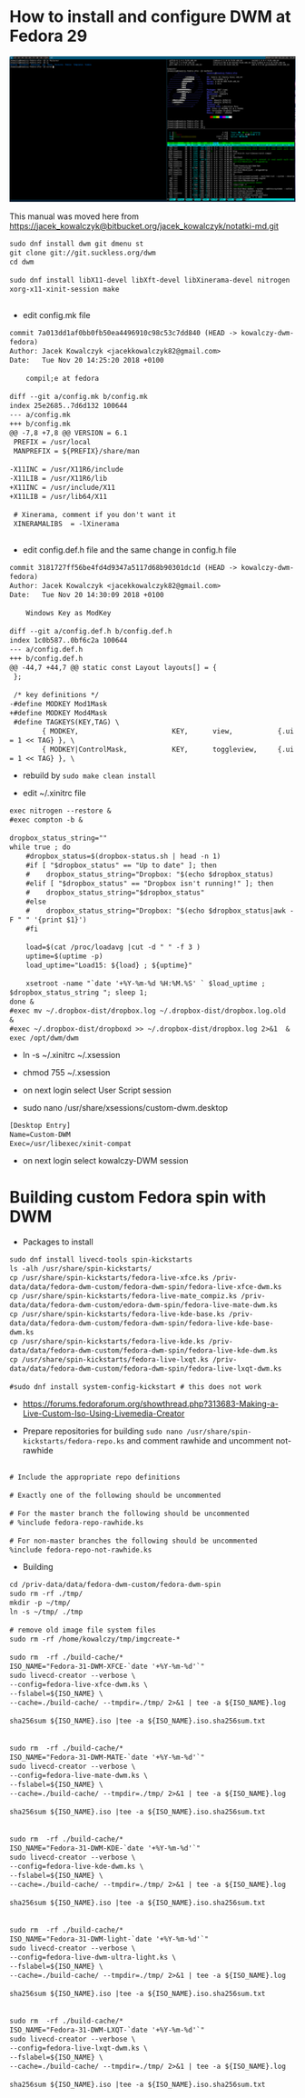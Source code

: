 
# How to install and configure DWM at Fedora 29

![Fedora 30 DWM screenshot](./screenshots/dwm-fedora-2018-11-20-152332_1920x975_scrot.png)

This manual was moved here from [https://jacek_kowalczyk@bitbucket.org/jacek_kowalczyk/notatki-md.git](https://jacek_kowalczyk@bitbucket.org/jacek_kowalczyk/notatki-md.git)


```
sudo dnf install dwm git dmenu st
git clone git://git.suckless.org/dwm
cd dwm 

sudo dnf install libX11-devel libXft-devel libXinerama-devel nitrogen xorg-x11-xinit-session make 


```

* edit config.mk file 

```
commit 7a013dd1af0bb0fb50ea4496910c98c53c7dd840 (HEAD -> kowalczy-dwm-fedora)
Author: Jacek Kowalczyk <jacekkowalczyk82@gmail.com>
Date:   Tue Nov 20 14:25:20 2018 +0100

    compil;e at fedora

diff --git a/config.mk b/config.mk
index 25e2685..7d6d132 100644
--- a/config.mk
+++ b/config.mk
@@ -7,8 +7,8 @@ VERSION = 6.1
 PREFIX = /usr/local
 MANPREFIX = ${PREFIX}/share/man

-X11INC = /usr/X11R6/include
-X11LIB = /usr/X11R6/lib
+X11INC = /usr/include/X11
+X11LIB = /usr/lib64/X11

 # Xinerama, comment if you don't want it
 XINERAMALIBS  = -lXinerama


```

* edit config.def.h file and the same change in config.h file

```
commit 3181727ff56be4fd4d9347a5117d68b90301dc1d (HEAD -> kowalczy-dwm-fedora)
Author: Jacek Kowalczyk <jacekkowalczyk82@gmail.com>
Date:   Tue Nov 20 14:30:09 2018 +0100

    Windows Key as ModKey

diff --git a/config.def.h b/config.def.h
index 1c0b587..0bf6c2a 100644
--- a/config.def.h
+++ b/config.def.h
@@ -44,7 +44,7 @@ static const Layout layouts[] = {
 };

 /* key definitions */
-#define MODKEY Mod1Mask
+#define MODKEY Mod4Mask
 #define TAGKEYS(KEY,TAG) \
        { MODKEY,                       KEY,      view,           {.ui = 1 << TAG} }, \
        { MODKEY|ControlMask,           KEY,      toggleview,     {.ui = 1 << TAG} }, \

```
* rebuild by `sudo make clean install`

* edit ~/.xinitrc file 

```
exec nitrogen --restore &
#exec compton -b &

dropbox_status_string=""
while true ; do 
    #dropbox_status=$(dropbox-status.sh | head -n 1)
    #if [ "$dropbox_status" == "Up to date" ]; then 
    #    dropbox_status_string="Dropbox: "$(echo $dropbox_status)
    #elif [ "$dropbox_status" == "Dropbox isn't running!" ]; then 
    #    dropbox_status_string="$dropbox_status"
    #else 
    #    dropbox_status_string="Dropbox: "$(echo $dropbox_status|awk -F " " '{print $1}')
    #fi 

    load=$(cat /proc/loadavg |cut -d " " -f 3 )
    uptime=$(uptime -p)
    load_uptime="Load15: ${load} ; ${uptime}"

    xsetroot -name "`date '+%Y-%m-%d %H:%M.%S' ` $load_uptime ; $dropbox_status_string "; sleep 1; 
done &
#exec mv ~/.dropbox-dist/dropbox.log ~/.dropbox-dist/dropbox.log.old  & 
#exec ~/.dropbox-dist/dropboxd >> ~/.dropbox-dist/dropbox.log 2>&1  & 
exec /opt/dwm/dwm

```

* ln -s ~/.xinitrc ~/.xsession
* chmod 755 ~/.xsession

* on next login select User Script session 

* sudo nano /usr/share/xsessions/custom-dwm.desktop 

```
[Desktop Entry]
Name=Custom-DWM
Exec=/usr/libexec/xinit-compat
```

* on next login select kowalczy-DWM session

# Building custom Fedora spin with DWM 

* Packages to install 

```
sudo dnf install livecd-tools spin-kickstarts 
ls -alh /usr/share/spin-kickstarts/
cp /usr/share/spin-kickstarts/fedora-live-xfce.ks /priv-data/data/fedora-dwm-custom/fedora-dwm-spin/fedora-live-xfce-dwm.ks
cp /usr/share/spin-kickstarts/fedora-live-mate_compiz.ks /priv-data/data/fedora-dwm-custom/edora-dwm-spin/fedora-live-mate-dwm.ks
cp /usr/share/spin-kickstarts/fedora-live-kde-base.ks /priv-data/data/fedora-dwm-custom/fedora-dwm-spin/fedora-live-kde-base-dwm.ks
cp /usr/share/spin-kickstarts/fedora-live-kde.ks /priv-data/data/fedora-dwm-custom/fedora-dwm-spin/fedora-live-kde-dwm.ks
cp /usr/share/spin-kickstarts/fedora-live-lxqt.ks /priv-data/data/fedora-dwm-custom/fedora-dwm-spin/fedora-live-lxqt-dwm.ks

#sudo dnf install system-config-kickstart # this does not work 

```

* https://forums.fedoraforum.org/showthread.php?313683-Making-a-Live-Custom-Iso-Using-Livemedia-Creator 

* Prepare repositories for building `sudo nano /usr/share/spin-kickstarts/fedora-repo.ks`  and comment rawhide and uncomment not-rawhide 

```

# Include the appropriate repo definitions

# Exactly one of the following should be uncommented

# For the master branch the following should be uncommented
# %include fedora-repo-rawhide.ks

# For non-master branches the following should be uncommented
%include fedora-repo-not-rawhide.ks

```

* Building 

```
cd /priv-data/data/fedora-dwm-custom/fedora-dwm-spin
sudo rm -rf ./tmp/
mkdir -p ~/tmp/
ln -s ~/tmp/ ./tmp

# remove old image file system files 
sudo rm -rf /home/kowalczy/tmp/imgcreate-*

sudo rm  -rf ./build-cache/*
ISO_NAME="Fedora-31-DWM-XFCE-`date '+%Y-%m-%d'`" 
sudo livecd-creator --verbose \
--config=fedora-live-xfce-dwm.ks \
--fslabel=${ISO_NAME} \
--cache=./build-cache/ --tmpdir=./tmp/ 2>&1 | tee -a ${ISO_NAME}.log 

sha256sum ${ISO_NAME}.iso |tee -a ${ISO_NAME}.iso.sha256sum.txt


sudo rm  -rf ./build-cache/*
ISO_NAME="Fedora-31-DWM-MATE-`date '+%Y-%m-%d'`" 
sudo livecd-creator --verbose \
--config=fedora-live-mate-dwm.ks \
--fslabel=${ISO_NAME} \
--cache=./build-cache/ --tmpdir=./tmp/ 2>&1 | tee -a ${ISO_NAME}.log 

sha256sum ${ISO_NAME}.iso |tee -a ${ISO_NAME}.iso.sha256sum.txt


sudo rm  -rf ./build-cache/*
ISO_NAME="Fedora-31-DWM-KDE-`date '+%Y-%m-%d'`" 
sudo livecd-creator --verbose \
--config=fedora-live-kde-dwm.ks \
--fslabel=${ISO_NAME} \
--cache=./build-cache/ --tmpdir=./tmp/ 2>&1 | tee -a ${ISO_NAME}.log 

sha256sum ${ISO_NAME}.iso |tee -a ${ISO_NAME}.iso.sha256sum.txt


sudo rm  -rf ./build-cache/*
ISO_NAME="Fedora-31-DWM-light-`date '+%Y-%m-%d'`" 
sudo livecd-creator --verbose \
--config=fedora-live-dwm-ultra-light.ks \
--fslabel=${ISO_NAME} \
--cache=./build-cache/ --tmpdir=./tmp/ 2>&1 | tee -a ${ISO_NAME}.log 

sha256sum ${ISO_NAME}.iso |tee -a ${ISO_NAME}.iso.sha256sum.txt


sudo rm  -rf ./build-cache/*
ISO_NAME="Fedora-31-DWM-LXQT-`date '+%Y-%m-%d'`" 
sudo livecd-creator --verbose \
--config=fedora-live-lxqt-dwm.ks \
--fslabel=${ISO_NAME} \
--cache=./build-cache/ --tmpdir=./tmp/ 2>&1 | tee -a ${ISO_NAME}.log 

sha256sum ${ISO_NAME}.iso |tee -a ${ISO_NAME}.iso.sha256sum.txt

```
